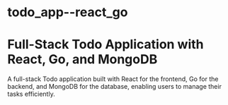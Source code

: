 # todo_app--react_go

# Full-Stack Todo Application with React, Go, and MongoDB

A full-stack Todo application built with React for the frontend, Go for the backend, and MongoDB for the database, enabling users to manage their tasks efficiently.

